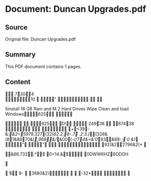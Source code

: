# Document: Duncan Upgrades.pdf

## Source
Original file: Duncan Upgrades.pdf

## Summary
This PDF document contains 1 pages.

## Content
 7304  
 10
 "  
 

5install 16 GB Ram and M.2 Hard Drives Wipe Clean
and load Windows625 




   625
D!
 24938 
87438 
	
+<39-&:*&2<59*78.327(32(*62.2,8-.7
.2:3.(*(328&(81&8870&)*,969&/*&00(-*(/74&<&'0*83&88-*; 0 &)*
" "  
92(&22796&2(*


&66.732:*$
0<14.&$	0DWWKHZ6ODGH



 $8- 
3680&2)
 
-32*			

